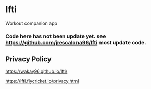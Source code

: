 # lfti

Workout companion app

### Code here has not been update yet. see https://github.com/jrescalona96/lfti most update code.

## Privacy Policy
https://wakay96.github.io/lfti/

https://lfti.flycricket.io/privacy.html

